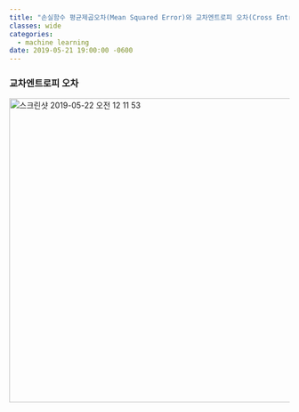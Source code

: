 ```yaml
---
title: "손실함수 평균제곱오차(Mean Squared Error)와 교차엔트로피 오차(Cross Entropy Error)"
classes: wide
categories:
  - machine learning
date: 2019-05-21 19:00:00 -0600
---
```


### 교차엔트로피 오차

<img width="547" alt="스크린샷 2019-05-22 오전 12 11 53" src="https://user-images.githubusercontent.com/10937193/58108191-577e3080-7c26-11e9-8b54-097fec3e5f0e.png">


